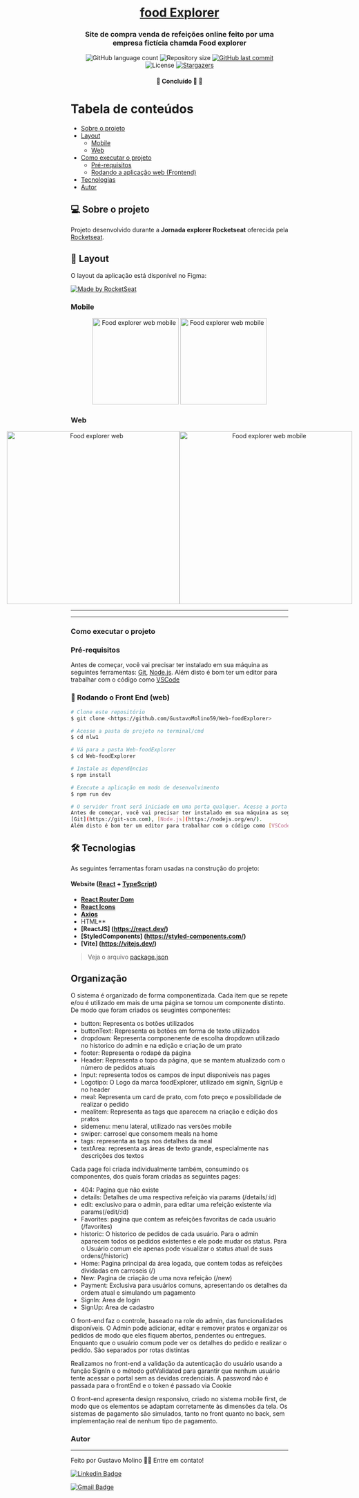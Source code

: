 <h1 align="center">
      <a href="#" alt="Food explorer"> food Explorer </a>
</h1>
<h3 align="center">
    Site de compra venda de refeições online feito por uma empresa fictícia chamda Food explorer
</h3>
<p align="center">
  <img alt="GitHub language count" src="https://img.shields.io/github/languages/count/GustavoMolino59/Web-foodExplorer?color=%2304D361">

  <img alt="Repository size" src="https://img.shields.io/github/repo-size/GustavoMolino59/Web-foodExplorer">
  
  <a href="https://github.com/GustavoMolino59/Web-foodExplorer/commits/master">
    <img alt="GitHub last commit" src="https://img.shields.io/github/last-commit/GustavoMolino59/Web-foodExplorer">
  </a>
    
   <img alt="License" src="https://img.shields.io/badge/license-MIT-brightgreen">
   <a href="https://github.com/GustavoMolino59/Web-foodExplorer/stargazers">
    <img alt="Stargazers" src="https://img.shields.io/github/stars/GustavoMolino59/Web-foodExplorer?style=social">
  </a>
 
</p>

<h4 align="center">
	🚧   Concluído 🚀 🚧
</h4>

Tabela de conteúdos
=================
<!--ts-->
   * [Sobre o projeto](#-sobre-o-projeto)
   * [Layout](#-layout)
     * [Mobile](#mobile)
     * [Web](#web)
   * [Como executar o projeto](#Como-executar-o-projeto)
     * [Pré-requisitos](#pré-requisitos)
     * [Rodando a aplicação web (Frontend)](#user-content--Rodando-o-Front-End-(web))
   * [Tecnologias](#-tecnologias)
   * [Autor](#-autor)
<!--te-->

## 💻 Sobre o projeto

Projeto desenvolvido durante a **Jornada explorer Rocketseat** oferecida pela [Rocketseat](https://blog.rocketseat.com.br/primeira-next-level-week/).

## 🎨 Layout

O layout da aplicação está disponível no Figma:

<a href="https://www.figma.com/file/1SxgOMojOB2zYT0Mdk28lB/Ecoleta?node-id=136%3A546](https://www.figma.com/file/58PNQqTL1hGEm6Gdg0E0k2/food-explorer-v2-(Community)?type=design&node-id=96-6333&mode=design&t=FSjE7JhGYZ3hx0Ih-0)">
  <img alt="Made by RocketSeat" src="https://img.shields.io/badge/Acessar%20Layout%20-Figma-%2304D361">
</a>

### Mobile

<p align="center">
  <img alt="Food explorer web mobile" title="#Food explorer web mobile ex" src="" width="200px">

  <img alt="Food explorer web mobile" title="#Food explorer web mobile" src="" width="200px">
</p>

### Web

<p align="center" style="display: flex; align-items: flex-start; justify-content: center;">
  <img alt="Food explorer web " title="#Food explorer web " src="" width="400px">

  <img alt="Food explorer web mobile" title="#Food explorer web mobile" src="" width="400px">
</p>

---

---
### Como executar o projeto
### Pré-requisitos

Antes de começar, você vai precisar ter instalado em sua máquina as seguintes ferramentas:
[Git](https://git-scm.com), [Node.js](https://nodejs.org/en/). 
Além disto é bom ter um editor para trabalhar com o código como [VSCode](https://code.visualstudio.com/)

### 🎲 Rodando o Front End (web)

```bash
# Clone este repositório
$ git clone <https://github.com/GustavoMolino59/Web-foodExplorer>

# Acesse a pasta do projeto no terminal/cmd
$ cd nlw1

# Vá para a pasta Web-foodExplorer
$ cd Web-foodExplorer

# Instale as dependências
$ npm install

# Execute a aplicação em modo de desenvolvimento
$ npm run dev

# O servidor front será iniciado em uma porta qualquer. Acesse a porta que o terminal fornece
Antes de começar, você vai precisar ter instalado em sua máquina as seguintes ferramentas:
[Git](https://git-scm.com), [Node.js](https://nodejs.org/en/). 
Além disto é bom ter um editor para trabalhar com o código como [VSCode](https://code.visualstudio.com/)
```
## 🛠 Tecnologias

As seguintes ferramentas foram usadas na construção do projeto:

#### **Website**  ([React](https://reactjs.org/)  +  [TypeScript](https://www.typescriptlang.org/))

-   **[React Router Dom](https://github.com/ReactTraining/react-router/tree/master/packages/react-router-dom)**
-   **[React Icons](https://react-icons.github.io/react-icons/)**
-   **[Axios](https://github.com/axios/axios)**
-   HTML**
-   **[ReactJS] (https://react.dev/)**
-   **[StyledComponents] (https://styled-components.com/)**
-   **[Vite] (https://vitejs.dev/)**

> Veja o arquivo  [package.json](https://github.com/GustavoMolino59/Web-foodExplorer/blob/main/package.json)

## Organização
O sistema é organizado de forma componentizada. Cada item que se repete e/ou é utilizado em mais de uma página se tornou um componente distinto. De modo que foram criados os seugintes componentes:
- button: Representa os botões utilizados
- buttonText: Representa os botôes em forma de texto utilizados
- dropdown: Representa componenente de escolha dropdown utilizado no historico do admin e na edição e criação de um prato
- footer: Representa o rodapé da página
- Header: Representa o topo da página, que se mantem atualizado com o número de pedidos atuais
- Input: representa todos os campos de input disponiveis nas pages
- Logotipo: O Logo da marca foodExplorer, utilizado em signIn, SignUp e no header
- meal: Representa um card de prato, com foto preço e possibilidade de realizar o pedido
- mealitem: Representa as tags que aparecem na criação e edição dos pratos
- sidemenu: menu lateral, utilizado nas versões mobile
- swiper: carrosel que consomem meals na home
- tags: representa as tags nos detalhes da meal
- textArea: representa as áreas de texto grande, especialmente nas descrições dos textos


Cada page foi criada individualmente também, consumindo os componentes, dos quais foram criadas as seguintes pages:
- 404: Pagina que não existe
- details: Detalhes de uma respectiva refeição via params (/details/:id)
- edit: exclusivo para o admin, para editar uma refeição existente via params(/edit/:id)
- Favorites: pagina que contem as refeições favoritas de cada usuário (/favorites)
- historic: O historico de pedidos de cada usuário. Para o admin aparecem todos os pedidos existentes e ele pode mudar os status. Para o Usuário comum ele apenas pode visualizar o status atual de suas ordens(/historic)
- Home: Pagina principal da área logada, que contem todas as refeições dividadas em carroseis (/)
- New: Pagina de criação de uma nova refeição (/new)
- Payment: Exclusiva para usuários comuns, apresentando os detalhes da ordem atual e simulando um pagamento
- SignIn: Area de login
- SignUp: Area de cadastro

O front-end faz o controle, baseado na role do admin, das funcionalidades disponíveis. O Admin pode adicionar, editar e remover pratos e organizar os pedidos de modo que eles fiquem abertos, pendentes ou entregues. Enquanto que o usuário comum pode ver os detalhes do pedido e realizar o pedido. São separados por rotas distintas 

Realizamos no front-end a validação da autenticação do usuário usando a função SignIn e o método getValidated para garantir que nenhum usuário tente acessar o portal sem as devidas credenciais. A password não é passada para o frontEnd e o token é passado via Cookie

O front-end apresenta design responsivo, criado no sistema mobile first, de modo que os elementos se adaptam corretamente às dimensões da tela. Os sistemas de pagamento são simulados, tanto no front quanto no back, sem implementação real de nenhum tipo de pagamento.

### Autor
---
Feito por Gustavo Molino 👋🏽 Entre em contato!

[![Linkedin Badge](https://img.shields.io/badge/-GustavoMolino-blue?style=flat-square&logo=Linkedin&logoColor=white&link=https://www.linkedin.com/in/gustavo-molino/)](https://www.linkedin.com/in/gustavo-molino/)

[![Gmail Badge](https://img.shields.io/badge/-tgmarinho@gmail.com-c14438?style=flat-square&logo=Gmail&logoColor=white&link=mailto:g247144@dac.unicamp.br)](mailto:g247144@dac.unicamp.br)



